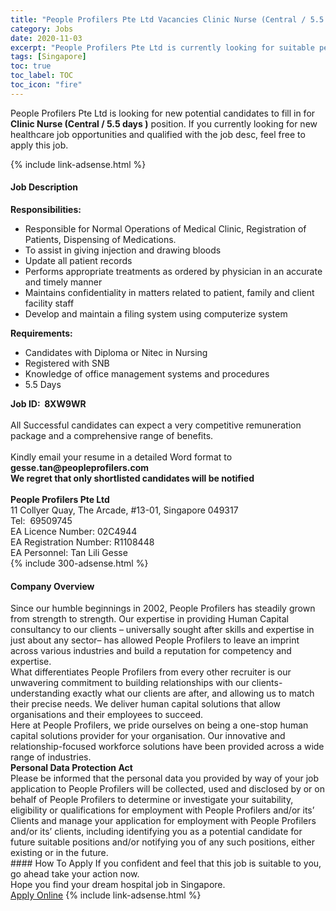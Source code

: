 ```yaml
---
title: "People Profilers Pte Ltd Vacancies Clinic Nurse (Central / 5.5 days )" 
category: Jobs 
date: 2020-11-03 
excerpt: "People Profilers Pte Ltd is currently looking for suitable person to fill in the Clinic Nurse (Central / 5.5 days ) which positioned at Singapore" 
tags: [Singapore] 
toc: true 
toc_label: TOC 
toc_icon: "fire" 
--- 
```


<p>People Profilers Pte Ltd is looking for new potential candidates to fill in for <b>Clinic Nurse (Central / 5.5 days )</b> position. If you currently looking for new healthcare job opportunities and qualified with the job desc, feel free to apply this job.
</p>{% include link-adsense.html %} 
<div><div><h4>Job Description</h4></div><div><div><span><div><div><strong>Responsibilities:</strong></div><ul><li>Responsible for Normal Operations of Medical Clinic, Registration of Patients, Dispensing of Medications.</li><li>To assist in giving injection and drawing bloods</li><li>Update all patient records</li><li>Performs appropriate treatments as ordered by physician in an accurate and timely manner</li><li>Maintains confidentiality in matters related to patient, family and client facility staff</li><li>Develop and maintain a filing system using computerize system</li></ul><div><strong>Requirements:</strong></div><ul><li>Candidates with Diploma or Nitec in Nursing</li><li>Registered with SNB&#160;</li><li>Knowledge of office management systems and procedures</li><li>5.5 Days</li></ul><div><strong>Job ID:&#160; 8XW9WR</strong><br><br>All Successful candidates can expect a very competitive remuneration package and a comprehensive range of benefits.<br><br>Kindly email your resume in a detailed Word format to <strong>gesse.tan@peopleprofilers.com</strong></div><div><div><strong>We regret that only shortlisted candidates will be notified</strong><br>&#160;</div><div><strong>People Profilers Pte Ltd</strong><br>11 Collyer Quay, The Arcade, #13-01, Singapore 049317<br>Tel:&#160; 69509745</div><div>EA Licence Number: 02C4944<br>EA Registration Number: R1108448<br>EA Personnel: Tan Lili Gesse</div></div></div></span></div></div></div> 
{% include 300-adsense.html %} 
<div><div><h4>Company Overview</h4></div><div><div><span><div><div><div>Since our humble beginnings in 2002, People Profilers has steadily grown from strength to strength. Our expertise in providing Human Capital consultancy to our clients &#8211; universally sought after skills and expertise in just about any sector&#8211; has allowed People Profilers to leave an imprint across various industries and build a reputation for competency and expertise.</div><div>What differentiates People Profilers from every other recruiter is our unwavering commitment to building relationships with our clients- understanding exactly what our clients are after, and allowing us to match their precise needs. We deliver human capital solutions that allow organisations and their employees to succeed.</div><div>Here at People Profilers, we pride ourselves on being a one-stop human capital solutions provider for your organisation. Our innovative and relationship-focused workforce solutions have been provided across a wide range of industries.</div></div><div><strong>Personal Data Protection Act</strong></div><div>Please be informed that the personal data you provided by way of your job application to People Profilers will be collected, used and disclosed by or on behalf of People Profilers to determine or investigate your suitability, eligibility or qualifications for employment with People Profilers and/or its&#8217; Clients and manage your application for employment with People Profilers and/or its&#8217; clients, including identifying you as a potential candidate for future suitable positions and/or notifying you of any such positions, either existing or in the future.</div></div></span></div></div></div> 
#### How To Apply 
If you confident and feel that this job is suitable to you, go ahead take your action now. <br/> 
Hope you find your dream hospital job in Singapore. <br/> 
<a href="https://www.jobstreet.com.my/en/job/clinic-nurse-central-5-5-days-8165478/origin/sg?jobId=jobstreet-sg-job-8165478&sectionRank=18&token=0~eb48e907-2ae5-4fe2-bc6f-b38f4273a450&fr=SRP%20View%20In%20New%20Ta" class="btn btn--warning" target="_blank" rel="nofollow noopenner">Apply Online</a> 
{% include link-adsense.html %} 